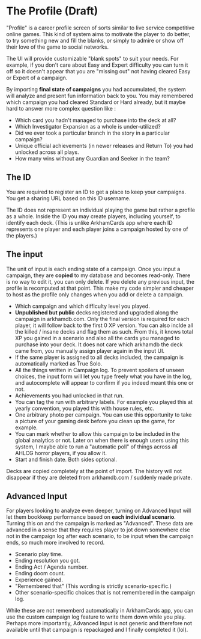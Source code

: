 # The Profile (Draft)

"Profile" is a career profile screen of sorts similar to live service competitive online games. This kind of system aims to motivate the player to do better, to try something new and fill the blanks, or simply to admire or show off their love of the game to social networks.

The UI will provide customizable "blank spots" to suit your needs. For example, if you don't care about Easy and Expert difficulty you can turn it off so it doesn't appear that you are "missing out" not having cleared Easy or Expert of a campaign.

By importing **final state of campaigns** you had accumulated, the system will analyze and present fun information back to you. You may remembered which campaign you had cleared Standard or Hard already, but it maybe hard to answer more complex question like :

- Which card you hadn't managed to purchase into the deck at all?
- Which Investigator Expansion as a whole is under-utilized?
- Did we ever took a particular branch in the story in a particular campaign?
- Unique official achievements (in newer releases and Return To) you had unlocked across all plays.
- How many wins without any Guardian and Seeker in the team?

## The ID

You are required to register an ID to get a place to keep your campaigns. You get a sharing URL based on this ID username.

The ID does not represent an individual playing the game but rather a profile as a whole. Inside the ID you may create players, including yourself, to identify each deck. (This is unlike ArkhamCards app where each ID represents one player and each player joins a campaign hosted by one of the players.)

## The input

The unit of input is each ending state of a campaign. Once you input a campaign, they are **copied** to my database and becomes read-only. There is no way to edit it, you can only delete. If you delete any previous input, the profile is recomputed at that point. This make my code simpler and cheaper to host as the profile only changes when you add or delete a campaign.

- Which campaign and which difficulty level you played.
- **Unpublished but public** decks registered and upgraded along the campaign in arkhamdb.com. Only the final version is required for each player, it will follow back to the first 0 XP version. You can also inclde all the killed / insane decks and flag them as such. From this, it knows total XP you gained in a scenario and also all the cards you managed to purchase into your deck. It does not care which arkhamdb the deck came from, you manually assign player again in the input UI.
- If the same player is assigned to all decks included, the campaign is automatically marked as True Solo.
- All the things written in Campaign log. To prevent spoilers of unseen choices, the input form will let you type freely what you have in the log, and autocomplete will appear to confirm if you indeed meant this one or not.
- Achievements you had unlocked in that run.
- You can tag the run with arbitrary labels. For example you played this at yearly convention, you played this with house rules, etc.
- One arbitrary photo per campaign. You can use this opportunity to take a picture of your gaming desk before you clean up the game, for example.
- You can mark whether to allow this campaign to be included in the global analytics or not. Later on when there is enough users using this system, I maybe able to run a "automatic poll" of things across all AHLCG horror players, if you allow it.
- Start and finish date. Both sides optional.

Decks are copied completely at the point of import. The history will not disappear if they are deleted from arkhamdb.com / suddenly made private.

## Advanced Input

For players looking to analyze even deeper, turning on Advanced Input will let them bookkeep performance based on **each individual scenario**. Turning this on and the campaign is marked as "Advanced". These data are advanced in a sense that they requires player to jot down somewhere else not in the campaign log after each scenario, to be input when the campaign ends, so much more involved to record.

- Scenario play time.
- Ending resolution you got.
- Ending Act / Agenda number.
- Ending doom count.
- Experience gained.
- "Remembered that" (This wording is strictly scenario-specific.)
- Other scenario-specific choices that is not remembered in the campaign log.

While these are not rememberd automatically in ArkhamCards app, you can use the custom campaign log feature to write them down while you play. Perhaps more importantly, Advanced Input is not generic and therefore not available until that campaign is repackaged and I finally completed it (lol).
